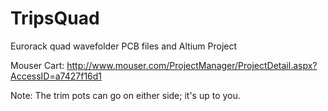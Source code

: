 # TripsQuad
Eurorack quad wavefolder PCB files and Altium Project

Mouser Cart: http://www.mouser.com/ProjectManager/ProjectDetail.aspx?AccessID=a7427f16d1 


Note: The trim pots can go on either side; it's up to you. 
